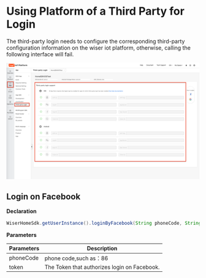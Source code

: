 # Using Platform of a Third Party for Login

The third-party login needs to configure the corresponding third-party configuration information on the wiser iot platform, otherwise, calling the following interface will fail.

![third-party-login](./img/f21febcb-f631-4ff8-926b-72e02c744679.png)

## Login on Facebook

**Declaration**

```java
WiserHomeSdk.getUserInstance().loginByFacebook(String phoneCode, String token, ILoginCallback callback);
```

**Parameters**

|  Parameters    | Description                    |
| ---- | ---- |
| phoneCode | phone code,such as：86       |
| token   |The Token that authorizes login on Facebook. |
